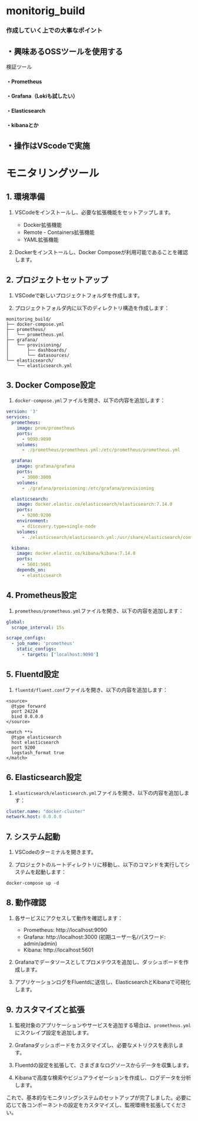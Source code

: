 # monitorig_build

### 作成していく上での大事なポイント

## ・興味あるOSSツールを使用する
検証ツール
#### ・Prometheus
#### ・Grafana（Lokiも試したい）
#### ・Elasticsearch
#### ・kibanaとか

## ・操作はVScodeで実施
# モニタリングツール

## 1. 環境準備

1. VSCodeをインストールし、必要な拡張機能をセットアップします。
   - Docker拡張機能
   - Remote - Containers拡張機能
   - YAML拡張機能

2. Dockerをインストールし、Docker Composeが利用可能であることを確認します。

## 2. プロジェクトセットアップ

1. VSCodeで新しいプロジェクトフォルダを作成します。

2. プロジェクトフォルダ内に以下のディレクトリ構造を作成します：

```
monitoring_build/
├── docker-compose.yml
├── prometheus/
│   └── prometheus.yml
├── grafana/
│   └── provisioning/
│       ├── dashboards/
│       └── datasources/
└── elasticsearch/
    └── elasticsearch.yml
```

## 3. Docker Compose設定

1. `docker-compose.yml`ファイルを開き、以下の内容を追加します：

```yaml
version: '3'
services:
  prometheus:
    image: prom/prometheus
    ports:
      - 9090:9090
    volumes:
      - ./prometheus/prometheus.yml:/etc/prometheus/prometheus.yml

  grafana:
    image: grafana/grafana
    ports:
      - 3000:3000
    volumes:
      - ./grafana/provisioning:/etc/grafana/provisioning

  elasticsearch:
    image: docker.elastic.co/elasticsearch/elasticsearch:7.14.0
    ports:
      - 9200:9200
    environment:
      - discovery.type=single-node
    volumes:
      - ./elasticsearch/elasticsearch.yml:/usr/share/elasticsearch/config/elasticsearch.yml

  kibana:
    image: docker.elastic.co/kibana/kibana:7.14.0
    ports:
      - 5601:5601
    depends_on:
      - elasticsearch
```

## 4. Prometheus設定

1. `prometheus/prometheus.yml`ファイルを開き、以下の内容を追加します：

```yaml
global:
  scrape_interval: 15s

scrape_configs:
  - job_name: 'prometheus'
    static_configs:
      - targets: ['localhost:9090']
```

## 5. Fluentd設定

1. `fluentd/fluent.conf`ファイルを開き、以下の内容を追加します：

```
<source>
  @type forward
  port 24224
  bind 0.0.0.0
</source>

<match **>
  @type elasticsearch
  host elasticsearch
  port 9200
  logstash_format true
</match>
```

## 6. Elasticsearch設定

1. `elasticsearch/elasticsearch.yml`ファイルを開き、以下の内容を追加します：

```yaml
cluster.name: "docker-cluster"
network.host: 0.0.0.0
```

## 7. システム起動

1. VSCodeのターミナルを開きます。

2. プロジェクトのルートディレクトリに移動し、以下のコマンドを実行してシステムを起動します：

```
docker-compose up -d
```

## 8. 動作確認

1. 各サービスにアクセスして動作を確認します：
   - Prometheus: http://localhost:9090
   - Grafana: http://localhost:3000 (初期ユーザー名/パスワード: admin/admin)
   - Kibana: http://localhost:5601

2. Grafanaでデータソースとしてプロメテウスを追加し、ダッシュボードを作成します。

3. アプリケーションログをFluentdに送信し、ElasticsearchとKibanaで可視化します。

## 9. カスタマイズと拡張

1. 監視対象のアプリケーションやサービスを追加する場合は、`prometheus.yml`にスクレイプ設定を追加します。

2. Grafanaダッシュボードをカスタマイズし、必要なメトリクスを表示します。

3. Fluentdの設定を拡張して、さまざまなログソースからデータを収集します。

4. Kibanaで高度な検索やビジュアライゼーションを作成し、ログデータを分析します。

これで、基本的なモニタリングシステムのセットアップが完了しました。必要に応じて各コンポーネントの設定をカスタマイズし、監視環境を拡張してください。
